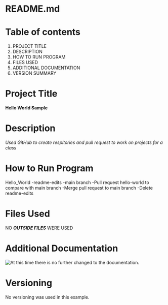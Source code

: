 # README.md
# Table of contents
1. PROJECT TITLE
2. DESCRIPTION
3. HOW TO RUN PROGRAM
4. FILES USED
5. ADDITIONAL DOCUMENTATION
6. VERSION SUMMARY

# Project Title
**Hello World Sample**

# Description
*Used GitHub to create respitories and pull request to work on projects for a class*

# How to Run Program
Hello_World
-readme-edits
-main branch
-Pull request hello-world to compare with main branch
-Merge pull request to main branch
-Delete readme-edits

# Files Used
NO ***OUTSIDE FILES*** WERE USED

# Additional Documentation
![At this time there is no further changed to the documentation.](https://upload.wikimedia.org/wikipedia/commons/a/ac/No-document-md.png)

# Versioning
No versioning was used in this example.
